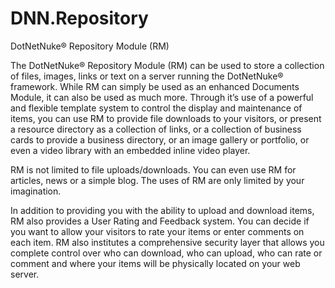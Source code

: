 # DNN.Repository
DotNetNuke® Repository Module (RM)

The DotNetNuke® Repository Module (RM) can be used to store a collection of files, images, links or text on a server running the DotNetNuke® framework. While RM can simply be used as an enhanced Documents Module, it can also be used as much more. Through it’s use of a powerful and flexible template system to control the display and maintenance of items, you can use RM to provide file downloads to your visitors, or present a resource directory as a collection of links, or a collection of business cards to provide a business directory, or an image gallery or portfolio, or even a video library with an embedded inline video player.

RM is not limited to file uploads/downloads. You can even use RM for articles, news or a simple blog. The uses of RM are only limited by your imagination.

In addition to providing you with the ability to upload and download items, RM also provides a User Rating and Feedback system. You can decide if you want to allow your visitors to rate your items or enter comments on each item. RM also institutes a comprehensive security layer that allows you complete control over who can download, who can upload, who can rate or comment and where your items will be physically located on your web server. 
